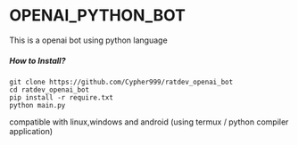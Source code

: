 # OPENAI_PYTHON_BOT

This is a openai bot using python language

##### How to Install?
```
git clone https://github.com/Cypher999/ratdev_openai_bot
cd ratdev_openai_bot
pip install -r require.txt
python main.py
```

compatible with linux,windows and android (using termux / python compiler application)

